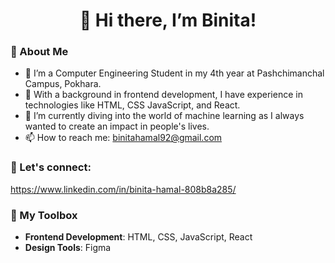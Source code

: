 <h1 align="center">👋 Hi there, I’m Binita!</h1>

### 🚀 About Me
- 🔭 I’m a Computer Engineering Student in my 4th year at Pashchimanchal Campus, Pokhara.
- 🌱 With a background in frontend development, I have experience in technologies like HTML, CSS JavaScript, and React.
- 🚀 I’m currently diving into the world of machine learning as I always wanted to create an impact in people's lives.
- 📫 How to reach me: binitahamal92@gmail.com
  
### 💬 Let's connect:
  https://www.linkedin.com/in/binita-hamal-808b8a285/
  
### 🔧 My Toolbox
- **Frontend Development**: HTML, CSS, JavaScript, React
- **Design Tools**: Figma


  






